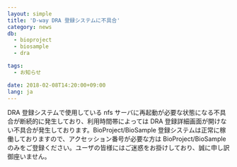 ```yaml
---
layout: simple
title: 'D-way DRA 登録システムに不具合'
category: news
db:
  - bioproject
  - biosample
  - dra

tags:
  - お知らせ

date: 2018-02-08T14:20:00+09:00
lang: ja
---
```


<p>DRA 登録システムで使用している nfs サーバに再起動が必要な状態になる不具合が断続的に発生しており、利用時間帯によっては DRA 登録詳細画面が開けない不具合が発生しております。BioProject/BioSample 登録システムは正常に稼働しておりますので、アクセッション番号が必要な方は BioProject/BioSample のみをご登録ください。ユーザの皆様にはご迷惑をお掛けしており、誠に申し訳御座いません。</p>
